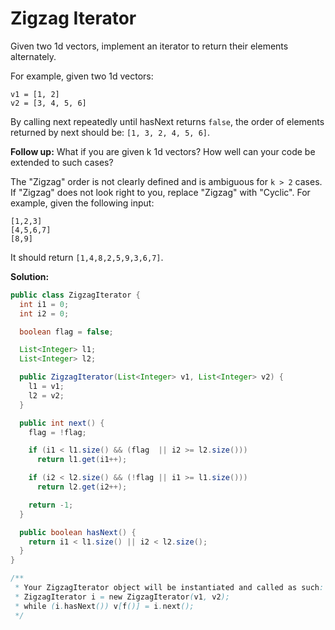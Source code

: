 # Zigzag Iterator

Given two 1d vectors, implement an iterator to return their elements alternately.

For example, given two 1d vectors:

```
v1 = [1, 2]
v2 = [3, 4, 5, 6]
```

By calling next repeatedly until hasNext returns `false`, the order of elements returned by next should be: `[1, 3, 2, 4, 5, 6]`.

**Follow up:** What if you are given k 1d vectors? How well can your code be extended to such cases?

The "Zigzag" order is not clearly defined and is ambiguous for `k > 2` cases. If "Zigzag" does not look right to you, replace "Zigzag" with "Cyclic". For example, given the following input:

```
[1,2,3]
[4,5,6,7]
[8,9]
```

It should return `[1,4,8,2,5,9,3,6,7]`.

**Solution:**
```java
public class ZigzagIterator {
  int i1 = 0;
  int i2 = 0;

  boolean flag = false;

  List<Integer> l1;
  List<Integer> l2;

  public ZigzagIterator(List<Integer> v1, List<Integer> v2) {
    l1 = v1;
    l2 = v2;
  }

  public int next() {
    flag = !flag;

    if (i1 < l1.size() && (flag  || i2 >= l2.size())) 
      return l1.get(i1++);

    if (i2 < l2.size() && (!flag || i1 >= l1.size())) 
      return l2.get(i2++);

    return -1;
  }

  public boolean hasNext() {
    return i1 < l1.size() || i2 < l2.size();
  }
}

/**
 * Your ZigzagIterator object will be instantiated and called as such:
 * ZigzagIterator i = new ZigzagIterator(v1, v2);
 * while (i.hasNext()) v[f()] = i.next();
 */
```